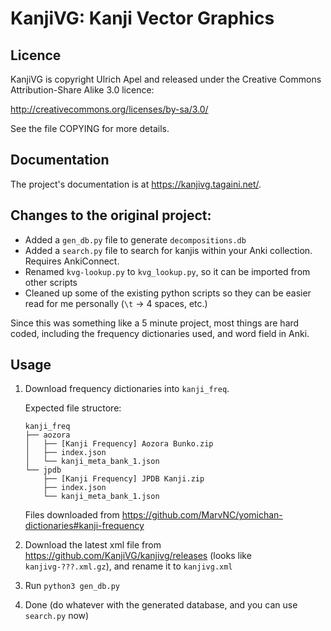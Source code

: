 # KanjiVG: Kanji Vector Graphics

## Licence

KanjiVG is copyright Ulrich Apel and released under the Creative Commons
Attribution-Share Alike 3.0 licence:

http://creativecommons.org/licenses/by-sa/3.0/

See the file COPYING for more details.

## Documentation

The project's documentation is at https://kanjivg.tagaini.net/.

## Changes to the original project:
- Added a `gen_db.py` file to generate `decompositions.db`
- Added a `search.py` file to search for kanjis within your Anki collection. Requires AnkiConnect.
- Renamed `kvg-lookup.py` to `kvg_lookup.py`, so it can be imported from other scripts
- Cleaned up some of the existing python scripts so they can be easier read for me personally (`\t` -> 4 spaces, etc.)

Since this was something like a 5 minute project, most things are hard coded,
including the frequency dictionaries used, and word field in Anki.

## Usage
1.  Download frequency dictionaries into `kanji_freq`.

    Expected file structore:

    ```
    kanji_freq
    ├── aozora
    │   ├── [Kanji Frequency] Aozora Bunko.zip
    │   ├── index.json
    │   └── kanji_meta_bank_1.json
    └── jpdb
        ├── [Kanji Frequency] JPDB Kanji.zip
        ├── index.json
        └── kanji_meta_bank_1.json
    ```

    Files downloaded from https://github.com/MarvNC/yomichan-dictionaries#kanji-frequency

2.  Download the latest xml file from https://github.com/KanjiVG/kanjivg/releases
    (looks like `kanjivg-???.xml.gz`), and rename it to `kanjivg.xml`

3.  Run `python3 gen_db.py`
4.  Done (do whatever with the generated database, and you can use `search.py` now)

